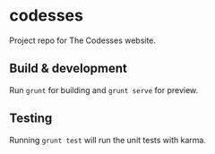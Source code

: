 # codesses

Project repo for The Codesses website.

## Build & development

Run `grunt` for building and `grunt serve` for preview.

## Testing

Running `grunt test` will run the unit tests with karma.
